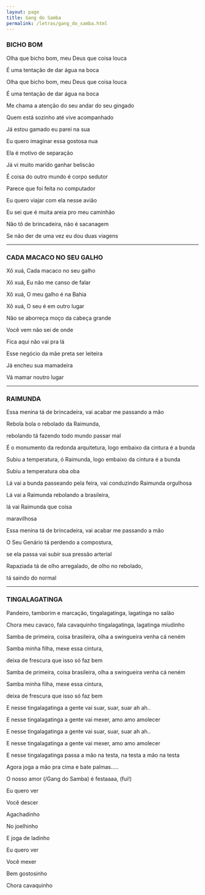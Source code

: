 ```yaml
---
layout: page
title: Gang do Samba
permalink: /letras/gang_do_samba.html
---
```


### BICHO BOM

Olha que bicho bom, meu Deus que coisa louca

É uma tentação de dar água na boca

Olha que bicho bom, meu Deus que coisa louca

É uma tentação de dar água na boca

Me chama a atenção do seu andar do seu gingado

Quem está sozinho até vive acompanhado

Já estou gamado eu parei na sua

Eu quero imaginar essa gostosa nua

Ela é motivo de separação

Já vi muito marido ganhar beliscão

É coisa do outro mundo é corpo sedutor

Parece que foi feita no computador

Eu quero viajar com ela nesse avião

Eu sei que é muita areia pro meu caminhão

Não tô de brincadeira, não é sacanagem

Se não der de uma vez eu dou duas viagens

---

### CADA MACACO NO SEU GALHO

Xô xuá, Cada macaco no seu galho

Xô xuá, Eu não me canso de falar

Xô xuá, O meu galho é na Bahia

Xô xuá, O seu é em outro lugar

Não se aborreça moço da cabeça grande

Você vem não sei de onde

Fica aqui não vai pra lá

Esse negócio da mãe preta ser leiteira

Já encheu sua mamadeira

Vá mamar noutro lugar

---

### RAIMUNDA

Essa menina tá de brincadeira, vai acabar me passando a mão

Rebola bola o rebolado da Raimunda,

rebolando tá fazendo todo mundo passar mal

É o monumento da redonda arquitetura, logo embaixo da cintura é a bunda

Subiu a temperatura, ó Raimunda, logo embaixo da cintura é a bunda

Subiu a temperatura oba oba

Lá vai a bunda passeando pela feira, vai conduzindo Raimunda orgulhosa

Lá vai a Raimunda rebolando a brasileira,

lá vai Raimunda que coisa

maravilhosa

Essa menina tá de brincadeira, vai acabar me passando a mão

O Seu Genário tá perdendo a compostura,

se ela passa vai subir sua pressão arterial

Rapaziada tá de olho arregalado, de olho no rebolado,

tá saindo do normal

---

### TINGALAGATINGA

Pandeiro, tamborim e marcação, tingalagatinga, lagatinga no salão

Chora meu cavaco, fala cavaquinho tingalagatinga, lagatinga miudinho

Samba de primeira, coisa brasileira, olha a swingueira venha cá neném

Samba minha filha, mexe essa cintura,

deixa de frescura que isso só faz bem

Samba de primeira, coisa brasileira, olha a swingueira venha cá neném

Samba minha filha, mexe essa cintura,

deixa de frescura que isso só faz bem

E nesse tingalagatinga a gente vai suar, suar, suar ah ah..

E nesse tingalagatinga a gente vai mexer, amo amo amolecer

E nesse tingalagatinga a gente vai suar, suar, suar ah ah..

E nesse tingalagatinga a gente vai mexer, amo amo amolecer

E nesse tingalagatinga passa a mão na testa, na testa a mão na testa

Agora joga a mão pra cima e bate palmas.....

O nosso amor (/Gang do Samba) é festaaaa, (fui!)

Eu quero ver

Você descer

Agachadinho

No joelhinho

E joga de ladinho

Eu quero ver

Você mexer

Bem gostosinho

Chora cavaquinho
